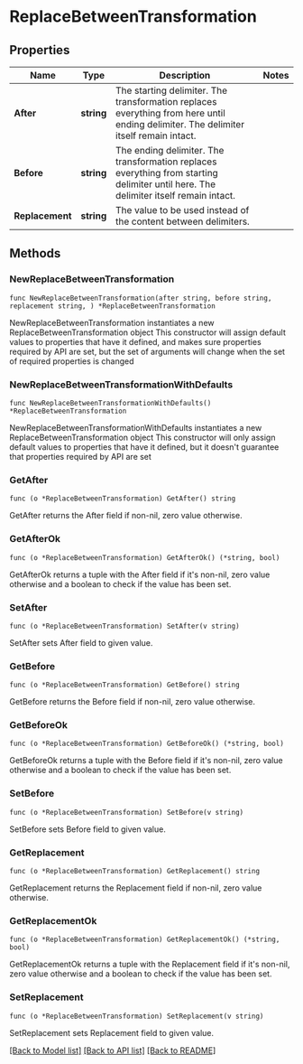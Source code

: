 # ReplaceBetweenTransformation

## Properties

Name | Type | Description | Notes
------------ | ------------- | ------------- | -------------
**After** | **string** | The starting delimiter. The transformation replaces everything from here until ending delimiter. The delimiter itself remain intact. | 
**Before** | **string** | The ending delimiter. The transformation replaces everything from starting delimiter until here. The delimiter itself remain intact. | 
**Replacement** | **string** | The value to be used instead of the content between delimiters. | 

## Methods

### NewReplaceBetweenTransformation

`func NewReplaceBetweenTransformation(after string, before string, replacement string, ) *ReplaceBetweenTransformation`

NewReplaceBetweenTransformation instantiates a new ReplaceBetweenTransformation object
This constructor will assign default values to properties that have it defined,
and makes sure properties required by API are set, but the set of arguments
will change when the set of required properties is changed

### NewReplaceBetweenTransformationWithDefaults

`func NewReplaceBetweenTransformationWithDefaults() *ReplaceBetweenTransformation`

NewReplaceBetweenTransformationWithDefaults instantiates a new ReplaceBetweenTransformation object
This constructor will only assign default values to properties that have it defined,
but it doesn't guarantee that properties required by API are set

### GetAfter

`func (o *ReplaceBetweenTransformation) GetAfter() string`

GetAfter returns the After field if non-nil, zero value otherwise.

### GetAfterOk

`func (o *ReplaceBetweenTransformation) GetAfterOk() (*string, bool)`

GetAfterOk returns a tuple with the After field if it's non-nil, zero value otherwise
and a boolean to check if the value has been set.

### SetAfter

`func (o *ReplaceBetweenTransformation) SetAfter(v string)`

SetAfter sets After field to given value.


### GetBefore

`func (o *ReplaceBetweenTransformation) GetBefore() string`

GetBefore returns the Before field if non-nil, zero value otherwise.

### GetBeforeOk

`func (o *ReplaceBetweenTransformation) GetBeforeOk() (*string, bool)`

GetBeforeOk returns a tuple with the Before field if it's non-nil, zero value otherwise
and a boolean to check if the value has been set.

### SetBefore

`func (o *ReplaceBetweenTransformation) SetBefore(v string)`

SetBefore sets Before field to given value.


### GetReplacement

`func (o *ReplaceBetweenTransformation) GetReplacement() string`

GetReplacement returns the Replacement field if non-nil, zero value otherwise.

### GetReplacementOk

`func (o *ReplaceBetweenTransformation) GetReplacementOk() (*string, bool)`

GetReplacementOk returns a tuple with the Replacement field if it's non-nil, zero value otherwise
and a boolean to check if the value has been set.

### SetReplacement

`func (o *ReplaceBetweenTransformation) SetReplacement(v string)`

SetReplacement sets Replacement field to given value.



[[Back to Model list]](../README.md#documentation-for-models) [[Back to API list]](../README.md#documentation-for-api-endpoints) [[Back to README]](../README.md)


